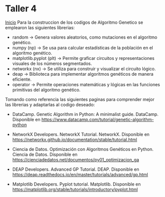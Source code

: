 # Taller 4
[Inicio](/README.md)
Para la construccion de los codigos de Algoritmo Genetico se emplearon las siguientes librerias: 

- random                    → Genera valores aleatorios, como mutaciones en el algoritmo genético.
- numpy (np)                → Se usa para calcular estadísticas de la población en el algoritmo genético.
- matplotlib.pyplot (plt)   → Permite graficar circuitos y representaciones visuales de los números segmentados.
- networkx (nx)             → Se utiliza para construir y visualizar el circuito lógico.
- deap                      → Biblioteca para implementar algoritmos genéticos de manera eficiente.
- operator                  → Permite operaciones matemáticas y lógicas en las funciones primitivas del algoritmo genético.

Tomando como referencia las siguientes paginas para comprender mejor las librerias y adaptarlas al codigo deseado: 

- DataCamp. Genetic Algorithm in Python: A minimalist guide. DataCamp. Disponible en https://www.datacamp.com/tutorial/genetic-algorithm-python

- NetworkX Developers. NetworkX Tutorial. NetworkX. Disponible en https://networkx.github.io/documentation/stable/tutorial.html

- Ciencia de Datos. Optimización con Algoritmos Genéticos en Python. Ciencia de Datos. Disponible en https://cienciadedatos.net/documentos/py01_optimizacion_ga

- DEAP Developers. Advanced GP Tutorial. DEAP. Disponible en https://deap.readthedocs.io/en/master/tutorials/advanced/gp.html

- Matplotlib Developers. Pyplot tutorial. Matplotlib. Disponible en https://matplotlib.org/stable/tutorials/introductory/pyplot.html